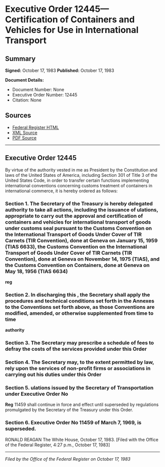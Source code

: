 # Executive Order 12445—Certification of Containers and Vehicles for Use in International Transport

## Summary

**Signed:** October 17, 1983
**Published:** October 17, 1983

**Document Details:**
- Document Number: None
- Executive Order Number: 12445
- Citation: None

## Sources
- [Federal Register HTML](https://www.presidency.ucsb.edu/documents/executive-order-12445-certification-containers-and-vehicles-for-use-international)
- [XML Source](None)
- [PDF Source](None)

---

## Executive Order 12445

By virtue of the authority vested in me as President by the Constitution and laws of the United States of America, including Section 301 of Title 3 of the United States Code, in order to transfer certain functions implementing international conventions concerning customs treatment of containers in international commerce, it is hereby ordered as follows:
### Section 1. The Secretary of the Treasury is hereby delegated authority to take all actions, including the issuance of ulations, appropriate to carry out the approval and certification of containers and vehicles for international transport of goods under customs seal pursuant to the Customs Convention on the International Transport of Goods Under Cover of TIR Carnets (TIR Convention), done at Geneva on January 15, 1959 (TIAS 6633), the Customs Convention on the International Transport of Goods Under Cover of TIR Carnets (TIR Convention), done at Geneva on November 14, 1975 (TIAS), and the Customs Convention on Containers, done at Geneva on May 18, 1956 (TIAS 6634)

**reg**

### Section 2. In discharging this , the Secretary shall apply the procedures and technical conditions set forth in the Annexes to the Conventions set forth above, as those Conventions are modified, amended, or otherwise supplemented from time to time

**authority**

### Section 3. The Secretary may prescribe a schedule of fees to defray the costs of the services provided under this Order

### Section 4. The Secretary may, to the extent permitted by law, rely upon the services of non-profit firms or associations in carrying out his duties under this Order

### Section 5. ulations issued by the Secretary of Transportation under Executive Order No

**Reg**
 11459 shall continue in force and effect until superseded by regulations promulgated by the Secretary of the Treasury under this Order.

### Section 6. Executive Order No 11459 of March 7, 1969, is superseded.

RONALD REAGAN
The White House,
October 17, 1983.
[Filed with the Office of the Federal Register, 4:27 p.m., October 17, 1983]

---

*Filed by the Office of the Federal Register on October 17, 1983*
